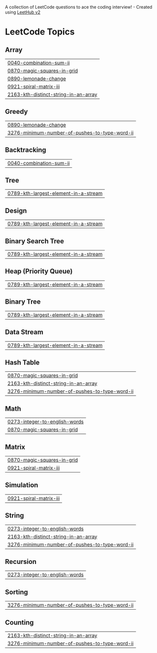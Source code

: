 A collection of LeetCode questions to ace the coding interview! - Created using [LeetHub v2](https://github.com/arunbhardwaj/LeetHub-2.0)
<!---LeetCode Topics Start-->
# LeetCode Topics
## Array
|  |
| ------- |
| [0040-combination-sum-ii](https://github.com/imaman2001/LeetCode/tree/master/0040-combination-sum-ii) |
| [0870-magic-squares-in-grid](https://github.com/imaman2001/LeetCode/tree/master/0870-magic-squares-in-grid) |
| [0890-lemonade-change](https://github.com/imaman2001/LeetCode/tree/master/0890-lemonade-change) |
| [0921-spiral-matrix-iii](https://github.com/imaman2001/LeetCode/tree/master/0921-spiral-matrix-iii) |
| [2163-kth-distinct-string-in-an-array](https://github.com/imaman2001/LeetCode/tree/master/2163-kth-distinct-string-in-an-array) |
## Greedy
|  |
| ------- |
| [0890-lemonade-change](https://github.com/imaman2001/LeetCode/tree/master/0890-lemonade-change) |
| [3276-minimum-number-of-pushes-to-type-word-ii](https://github.com/imaman2001/LeetCode/tree/master/3276-minimum-number-of-pushes-to-type-word-ii) |
## Backtracking
|  |
| ------- |
| [0040-combination-sum-ii](https://github.com/imaman2001/LeetCode/tree/master/0040-combination-sum-ii) |
## Tree
|  |
| ------- |
| [0789-kth-largest-element-in-a-stream](https://github.com/imaman2001/LeetCode/tree/master/0789-kth-largest-element-in-a-stream) |
## Design
|  |
| ------- |
| [0789-kth-largest-element-in-a-stream](https://github.com/imaman2001/LeetCode/tree/master/0789-kth-largest-element-in-a-stream) |
## Binary Search Tree
|  |
| ------- |
| [0789-kth-largest-element-in-a-stream](https://github.com/imaman2001/LeetCode/tree/master/0789-kth-largest-element-in-a-stream) |
## Heap (Priority Queue)
|  |
| ------- |
| [0789-kth-largest-element-in-a-stream](https://github.com/imaman2001/LeetCode/tree/master/0789-kth-largest-element-in-a-stream) |
## Binary Tree
|  |
| ------- |
| [0789-kth-largest-element-in-a-stream](https://github.com/imaman2001/LeetCode/tree/master/0789-kth-largest-element-in-a-stream) |
## Data Stream
|  |
| ------- |
| [0789-kth-largest-element-in-a-stream](https://github.com/imaman2001/LeetCode/tree/master/0789-kth-largest-element-in-a-stream) |
## Hash Table
|  |
| ------- |
| [0870-magic-squares-in-grid](https://github.com/imaman2001/LeetCode/tree/master/0870-magic-squares-in-grid) |
| [2163-kth-distinct-string-in-an-array](https://github.com/imaman2001/LeetCode/tree/master/2163-kth-distinct-string-in-an-array) |
| [3276-minimum-number-of-pushes-to-type-word-ii](https://github.com/imaman2001/LeetCode/tree/master/3276-minimum-number-of-pushes-to-type-word-ii) |
## Math
|  |
| ------- |
| [0273-integer-to-english-words](https://github.com/imaman2001/LeetCode/tree/master/0273-integer-to-english-words) |
| [0870-magic-squares-in-grid](https://github.com/imaman2001/LeetCode/tree/master/0870-magic-squares-in-grid) |
## Matrix
|  |
| ------- |
| [0870-magic-squares-in-grid](https://github.com/imaman2001/LeetCode/tree/master/0870-magic-squares-in-grid) |
| [0921-spiral-matrix-iii](https://github.com/imaman2001/LeetCode/tree/master/0921-spiral-matrix-iii) |
## Simulation
|  |
| ------- |
| [0921-spiral-matrix-iii](https://github.com/imaman2001/LeetCode/tree/master/0921-spiral-matrix-iii) |
## String
|  |
| ------- |
| [0273-integer-to-english-words](https://github.com/imaman2001/LeetCode/tree/master/0273-integer-to-english-words) |
| [2163-kth-distinct-string-in-an-array](https://github.com/imaman2001/LeetCode/tree/master/2163-kth-distinct-string-in-an-array) |
| [3276-minimum-number-of-pushes-to-type-word-ii](https://github.com/imaman2001/LeetCode/tree/master/3276-minimum-number-of-pushes-to-type-word-ii) |
## Recursion
|  |
| ------- |
| [0273-integer-to-english-words](https://github.com/imaman2001/LeetCode/tree/master/0273-integer-to-english-words) |
## Sorting
|  |
| ------- |
| [3276-minimum-number-of-pushes-to-type-word-ii](https://github.com/imaman2001/LeetCode/tree/master/3276-minimum-number-of-pushes-to-type-word-ii) |
## Counting
|  |
| ------- |
| [2163-kth-distinct-string-in-an-array](https://github.com/imaman2001/LeetCode/tree/master/2163-kth-distinct-string-in-an-array) |
| [3276-minimum-number-of-pushes-to-type-word-ii](https://github.com/imaman2001/LeetCode/tree/master/3276-minimum-number-of-pushes-to-type-word-ii) |
<!---LeetCode Topics End-->
